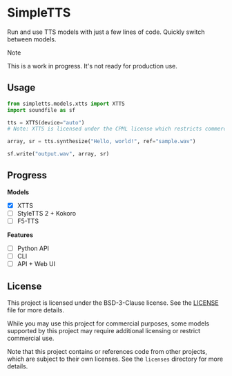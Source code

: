 # SimpleTTS

Run and use TTS models with just a few lines of code. Quickly switch between models.

> [!NOTE]
> This is a work in progress. It's not ready for production use.

## Usage

```python
from simpletts.models.xtts import XTTS
import soundfile as sf

tts = XTTS(device="auto")
# Note: XTTS is licensed under the CPML license which restricts commercial use.

array, sr = tts.synthesize("Hello, world!", ref="sample.wav")

sf.write("output.wav", array, sr)
```

## Progress

**Models**

- [x] XTTS
- [ ] StyleTTS 2 + Kokoro
- [ ] F5-TTS

**Features**

- [ ] Python API
- [ ] CLI
- [ ] API + Web UI

## License

This project is licensed under the BSD-3-Clause license. See the [LICENSE](LICENSE) file for more details.

While you may use this project for commercial purposes, some models supported by this project may require additional licensing or restrict commercial use.

Note that this project contains or references code from other projects, which are subject to their own licenses. See the `licenses` directory for more details.

